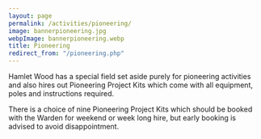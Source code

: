 ```yaml
---
layout: page
permalink: /activities/pioneering/
image: bannerpioneering.jpg
webpImage: bannerpioneering.webp
title: Pioneering
redirect_from: "/pioneering.php"
---
```


Hamlet Wood has a special field set aside purely for pioneering activities and also hires out Pioneering Project Kits which come with all equipment, poles and instructions required.

There is a choice of nine Pioneering Project Kits which should be booked with the Warden for weekend or week long hire, but early booking is advised to avoid disappointment.
